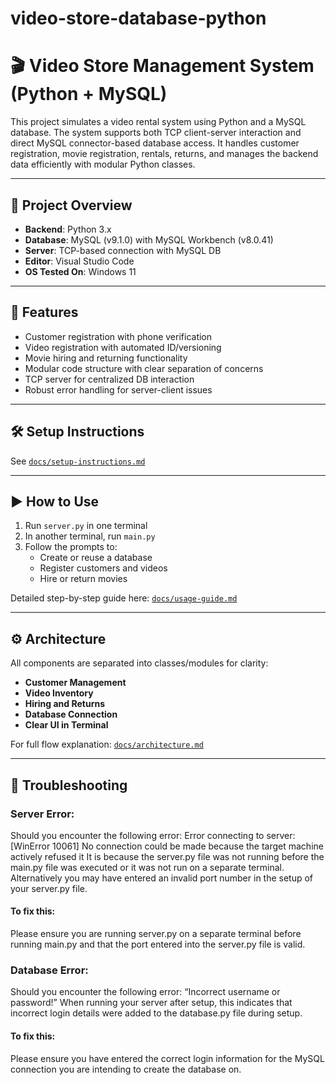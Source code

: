 # video-store-database-python

# 🎬 Video Store Management System (Python + MySQL)

This project simulates a video rental system using Python and a MySQL database. The system supports both TCP client-server interaction and direct MySQL connector-based database access. It handles customer registration, movie registration, rentals, returns, and manages the backend data efficiently with modular Python classes.

---

## 📂 Project Overview

- **Backend**: Python 3.x
- **Database**: MySQL (v9.1.0) with MySQL Workbench (v8.0.41)
- **Server**: TCP-based connection with MySQL DB
- **Editor**: Visual Studio Code
- **OS Tested On**: Windows 11

---

## 🧠 Features

- Customer registration with phone verification
- Video registration with automated ID/versioning
- Movie hiring and returning functionality
- Modular code structure with clear separation of concerns
- TCP server for centralized DB interaction
- Robust error handling for server-client issues

---

## 🛠️ Setup Instructions

See [`docs/setup-instructions.md`](docs/setup-instructions.md)

---

## ▶️ How to Use

1. Run `server.py` in one terminal
2. In another terminal, run `main.py`
3. Follow the prompts to:
   - Create or reuse a database
   - Register customers and videos
   - Hire or return movies

Detailed step-by-step guide here: [`docs/usage-guide.md`](docs/usage-guide.md)

---

## ⚙️ Architecture

All components are separated into classes/modules for clarity:

- **Customer Management**
- **Video Inventory**
- **Hiring and Returns**
- **Database Connection**
- **Clear UI in Terminal**

For full flow explanation: [`docs/architecture.md`](docs/architecture.md)

---

## 🧯 Troubleshooting

### Server Error:
Should you encounter the following error:
Error connecting to server: [WinError 10061] No connection could be made
because the target machine actively refused it
It is because the server.py file was not running before the main.py file was executed or it
was not run on a separate terminal.
Alternatively you may have entered an invalid port number in the setup of your server.py
file.

#### To fix this:
Please ensure you are running server.py on a separate terminal before running main.py and
that the port entered into the server.py file is valid.

### Database Error:
Should you encounter the following error:
“Incorrect username or password!”
When running your server after setup, this indicates that incorrect login details were added
to the database.py file during setup.

#### To fix this:
Please ensure you have entered the correct login information for the MySQL connection
you are intending to create the database on.
